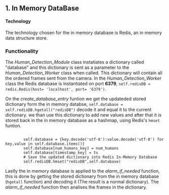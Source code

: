 ## 1. In Memory DataBase

#### Technology
The technology chosen for the in memory database is Redis, an in memory data structure store.

### Functionality
The *Human_Detection_Module* class instatiates a dictionary called "database" and this dictionary is sent as a parameter to the *Human_Detection_Worker* class when called. This dictionary will contain all the ordered frames sent from the camera.
In the *Human_Detection_Worker* class the Redis database is instantiated on port **6379**, `self.redisDB = redis.Redis(host= 'localhost', port= '6379')`.

On the *create_database_entry* funtion we get the updateded stored dictionary form the in memory databse, `self.database = self.redisDB.hgetall("redisDB")` decode it and equal it to the current dictionary. we than use this dictionary to add new values and after that it is stored back in the in memory database as a hashmap, using Redis's `hmset` funtion. 

```

        self.database = {key.decode('utf-8'):value.decode('utf-8') for key,value in self.database.items()}
        self.database[num_humans_key] = num_humans
        self.database[timestamp_key] = ts
        # Save the updated dictionary into Redis In-Memory Database
        self.redisDB.hmset("redisDB",self.database)

```

Lastly the in memory database is applied to the *alarm_if_needed* function, this is done by getting the stored dictionary from the in memory database (`hgetall` function) and decoding it (The result is a normal dictionary). The *alarm_if_needed* function then analises the frames in the dictionary.


